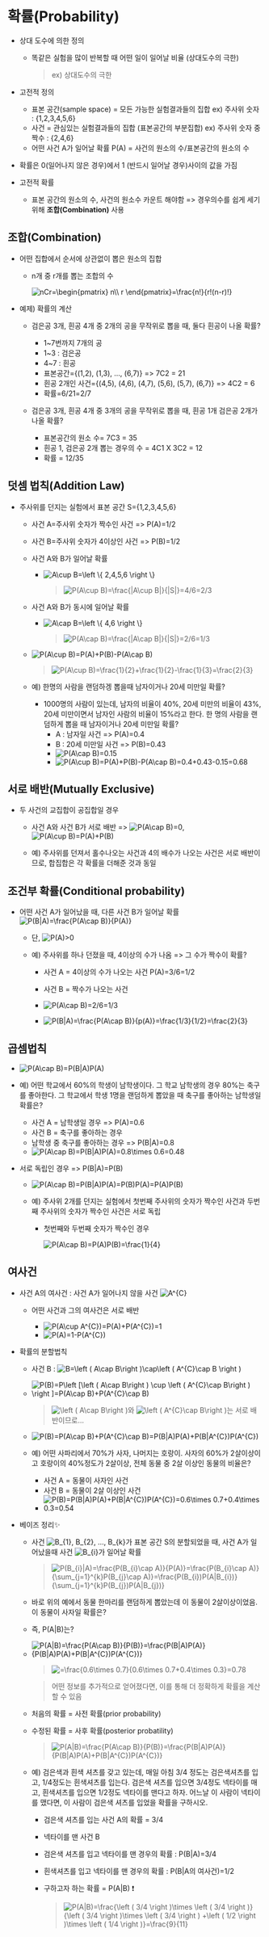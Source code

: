 # 확률(Probability)
+ 상대 도수에 의한 정의
   + 똑같은 실험을 많이 반복할 때 어떤 일이 일어날 비율 (상대도수의 극한)
     > ex) 상대도수의 극한

+ 고전적 정의
   + 표본 공간(sample space) = 모든 가능한 실험결과들의 집합 ex) 주사위 숫자 : {1,2,3,4,5,6}
   + 사건 = 관심있는 실험결과들의 집합 (표본공간의 부분집합)  ex) 주사위 숫자 중 짝수 : {2,4,6}
   + 어떤 사건 A가 일어날 확률 P(A) = 사건의 원소의 수/표본공간의 원소의 수 
   
+ 확률은 0(일어나지 않은 경우)에서 1 (반드시 일어날 경우)사이의 값을 가짐
+ 고전적 확률
   + 표본 공간의 원소의 수, 사건의 원소수 카운트 해야함 => 경우의수를 쉽게 세기 위해 **조합(Combination)** 사용

 
## 조합(Combination)
+ 어떤 집합에서 순서에 상관없이 뽑은 원소의 집합
   + n개 중 r개를 뽑는 조합의 수   

     <img src="https://latex.codecogs.com/gif.latex?nCr=\begin{pmatrix}&space;n\\&space;r&space;\end{pmatrix}=\frac{n!}{r!(n-r)!}" title="nCr=\begin{pmatrix} n\\ r \end{pmatrix}=\frac{n!}{r!(n-r)!}" />   

+ 예제) 확률의 계산
   + 검은공 3개, 흰공 4개 중 2개의 공을 무작위로 뽑을 때, 둘다 흰공이 나올 확률?
      + 1~7번까지 7개의 공
      + 1~3 : 검은공
      + 4~7 : 흰공
      + 표본공간={(1,2), (1,3), ..., (6,7)} => 7C2 = 21 
      + 흰공 2개인 사건={(4,5), (4,6), (4,7), (5,6), (5,7), (6,7)} => 4C2 = 6 
      + 확률=6/21=2/7
 
   + 검은공 3개, 흰공 4개 중 3개의 공을 무작위로 뽑을 때, 흰공 1개 검은공 2개가 나올 확률?
      + 표본공간의 원소 수= 7C3 = 35 
      + 흰공 1, 검은공 2개 뽑는 경우의 수 = 4C1 X 3C2 = 12
      + 확률 = 12/35

## 덧셈 법칙(Addition Law)
+ 주사위를 던지는 실험에서 표본 공간 S={1,2,3,4,5,6}
   + 사건 A=주사위 숫자가 짝수인 사건 => P(A)=1/2
   + 사건 B=주사위 숫자가 4이상인 사건 => P(B)=1/2
   + 사건 A와 B가 일어날 확률     
      + <img src="https://latex.codecogs.com/gif.latex?A\cup&space;B=\left&space;\{&space;2,4,5,6&space;\right&space;\}" title="A\cup B=\left \{ 2,4,5,6 \right \}" />      
   
        > <img src="https://latex.codecogs.com/gif.latex?P(A\cup&space;B)=\frac{|A\cup&space;B|}{|S|}=4/6=2/3" title="P(A\cup B)=\frac{|A\cup B|}{|S|}=4/6=2/3" />   
   
   + 사건 A와 B가 동시에 일어날 확률   
      + <img src="https://latex.codecogs.com/gif.latex?A\cap&space;B=\left&space;\{&space;4,6&space;\right&space;\}" title="A\cap B=\left \{ 4,6 \right \}" />   
   
        > <img src="https://latex.codecogs.com/gif.latex?P(A\cap&space;B)=\frac{|A\cap&space;B|}{|S|}=2/6=1/3" title="P(A\cap B)=\frac{|A\cap B|}{|S|}=2/6=1/3" />   
   
   + <img src="https://latex.codecogs.com/gif.latex?P(A\cup&space;B)=P(A)&plus;P(B)-P(A\cap&space;B)" title="P(A\cup B)=P(A)+P(B)-P(A\cap B)" />   

      > <img src="https://latex.codecogs.com/gif.latex?P(A\cup&space;B)=\frac{1}{2}&plus;\frac{1}{2}-\frac{1}{3}=\frac{2}{3}" title="P(A\cup B)=\frac{1}{2}+\frac{1}{2}-\frac{1}{3}=\frac{2}{3}" />   

   + 예) 한명의 사람을 랜덤하겡 뽑을때 남자이거나 20세 미만일 확률?   
      + 1000명의 사람이 있는데, 남자의 비율이 40%, 20세 미만의 비율이 43%, 20세 미만이면서 남자인 사람의 비율이 15%라고 한다. 한 명의 사람을 랜덤하게 뽑을 때 남자이거나 20세 미만일 확률?
         + A : 남자일 사건 => P(A)=0.4
         + B : 20세 미만일 사건 => P(B)=0.43   
         + <img src="https://latex.codecogs.com/gif.latex?P(A\cap&space;B)=0.15" title="P(A\cap B)=0.15" />   
         + <img src="https://latex.codecogs.com/gif.latex?P(A\cup&space;B)=P(A)&plus;P(B)-P(A\cap&space;B)=0.4&plus;0.43-0.15=0.68" title="P(A\cup B)=P(A)+P(B)-P(A\cap B)=0.4+0.43-0.15=0.68" />   

## 서로 배반(Mutually Exclusive)
+ 두 사건의 교집합이 공집합일 경우
   + 사건 A와 사건 B가 서로 배반 => <img src="https://latex.codecogs.com/gif.latex?P(A\cap&space;B)=0" title="P(A\cap B)=0" />, <img src="https://latex.codecogs.com/gif.latex?P(A\cup&space;B)=P(A)&plus;P(B)" title="P(A\cup B)=P(A)+P(B)" />   
   
   + 예) 주사위를 던져서 홀수나오는 사건과 4의 배수가 나오는 사건은 서로 배반이므로, 합집합은 각 확률을 더해준 것과 동일
   
## 조건부 확률(Conditional probability)
+ 어떤 사건 A가 일어났을 때, 다른 사건 B가 일어날 확률   
  <img src="https://latex.codecogs.com/gif.latex?P(B|A)=\frac{P(A\cap&space;B)}{P(A)}" title="P(B|A)=\frac{P(A\cap B)}{P(A)}" />   
  + 단, <img src="https://latex.codecogs.com/gif.latex?P(A)>0" title="P(A)>0" />   
  
  + 예) 주사위를 하나 던졌을 때, 4이상의 수가 나옴 => 그 수가 짝수이 확률?
     + 사건 A = 4이상의 수가 나오는 사건 P(A)=3/6=1/2
     + 사건 B = 짝수가 나오는 사건
     + <img src="https://latex.codecogs.com/gif.latex?P(A\cap&space;B)" title="P(A\cap B)" />=2/6=1/3   
     
     + <img src="https://latex.codecogs.com/gif.latex?P(B|A)=\frac{P(A\cap&space;B)}{p(A)}=\frac{1/3}{1/2}=\frac{2}{3}" title="P(B|A)=\frac{P(A\cap B)}{p(A)}=\frac{1/3}{1/2}=\frac{2}{3}" />   
     
## 곱셈법칙
+  <img src="https://latex.codecogs.com/gif.latex?P(A\cap&space;B)=P(B|A)P(A)" title="P(A\cap B)=P(B|A)P(A)" />   
+ 예) 어떤 학교에서 60%의 학생이 남학생이다. 그 학교 남학생의 경우 80%는 축구를 좋아한다. 그 학교에서 학생 1명을 랜덤하게 뽑았을 때 축구를 좋아하는 남학생일 확률은?   
   + 사건 A = 남학생일 경우  => P(A)=0.6
   + 사건 B = 축구를 좋아하는 경우 
   + 남학생 중 축구를 좋아하는 경우 => P(B|A)=0.8
   + <img src="https://latex.codecogs.com/gif.latex?P(A\cap&space;B)=P(B|A)P(A)=0.8\times&space;0.6=0.48" title="P(A\cap B)=P(B|A)P(A)=0.8\times 0.6=0.48" />   
  
+ 서로 독립인 경우 => P(B|A)=P(B)
   + <img src="https://latex.codecogs.com/gif.latex?P(A\cap&space;B)=P(B|A)P(A)=P(B)P(A)=P(A)P(B)" title="P(A\cap B)=P(B|A)P(A)=P(B)P(A)=P(A)P(B)" />   

   + 예) 주사위 2개를 던지는 실험에서 첫번째 주사위의 숫자가 짝수인 사건과 두번째 주사위의 숫자가 짝수인 사건은 서로 독립   
   
      + 첫번째와 두번째 숫자가 짝수인 경우   
      
         <img src="https://latex.codecogs.com/gif.latex?P(A\cap&space;B)=P(A)P(B)=\frac{1}{4}" title="P(A\cap B)=P(A)P(B)=\frac{1}{4}" />   
   
## 여사건
+ 사건 A의 여사건 : 사건 A가 일어나지 않을 사건 <img src="https://latex.codecogs.com/gif.latex?A^{C}" title="A^{C}" />   
   + 어떤 사건과 그의 여사건은 서로 배반   
   
      + <img src="https://latex.codecogs.com/gif.latex?P(A\cup&space;A^{C})=P(A)&plus;P(A^{C})=1" title="P(A\cup A^{C})=P(A)+P(A^{C})=1" />   
      
      + <img src="https://latex.codecogs.com/gif.latex?P(A)=1-P(A^{C})" title="P(A)=1-P(A^{C})" />   
      
+ 확률의 분할법칙
   + 사건 B : <img src="https://latex.codecogs.com/gif.latex?B=\left&space;(&space;A\cap&space;B\right&space;)\cap\left&space;(&space;A^{C}\cap&space;B&space;\right&space;)" title="B=\left ( A\cap B\right )\cap\left ( A^{C}\cap B \right )" />   
   + <img src="https://latex.codecogs.com/gif.latex?P(B)=P\left&space;[\left&space;(&space;A\cap&space;B\right&space;)&space;\cup&space;\left&space;(&space;A^{C}\cap&space;B\right&space;)&space;\right&space;]=P(A\cap&space;B)&plus;P(A^{C}\cap&space;B)" title="P(B)=P\left [\left ( A\cap B\right ) \cup \left ( A^{C}\cap B\right ) \right ]=P(A\cap B)+P(A^{C}\cap B)" />   
   
     > <img src="https://latex.codecogs.com/gif.latex?\left&space;(&space;A\cap&space;B\right&space;)" title="\left ( A\cap B\right )" />와 <img src="https://latex.codecogs.com/gif.latex?\left&space;(&space;A^{C}\cap&space;B\right&space;)" title="\left ( A^{C}\cap B\right )" />는 서로 배반이므로...   
    
   + <img src="https://latex.codecogs.com/gif.latex?P(B)=P(A\cap&space;B)&plus;P(A^{C}\cap&space;B)=P(B|A)P(A)&plus;P(B|A^{C})P(A^{C})" title="P(B)=P(A\cap B)+P(A^{C}\cap B)=P(B|A)P(A)+P(B|A^{C})P(A^{C})" />   
   
   + 예) 어떤 사파리에서 70%가 사자, 나머지는 호랑이. 사자의 60%가 2살이상이고 호랑이의 40%정도가 2살이상, 전체 동물 중 2살 이상인 동물의 비율은?
      + 사건 A = 동물이 사자인 사건
      + 사건 B = 동물이 2살 이상인 사건
      + <img src="https://latex.codecogs.com/gif.latex?P(B)=P(B|A)P(A)&plus;P(B|A^{C})P(A^{C})=0.6\times&space;0.7&plus;0.4\times&space;0.3=0.54" title="P(B)=P(B|A)P(A)+P(B|A^{C})P(A^{C})=0.6\times 0.7+0.4\times 0.3=0.54" />   
  
+ 베이즈 정리✨
   + 사건 <img src="https://latex.codecogs.com/gif.latex?B_{1},&space;B_{2},&space;...,&space;B_{k}" title="B_{1}, B_{2}, ..., B_{k}" />가 표본 공간 S의 분할되었을 때, 사건 A가 일어났을때 사건 <img src="https://latex.codecogs.com/gif.latex?B_{i}" title="B_{i}" />가 일어날 확률   
   
      > <img src="https://latex.codecogs.com/gif.latex?P(B_{i}|A)=\frac{P(B_{i}\cap&space;A)}{P(A)}=\frac{P(B_{i}\cap&space;A)}{\sum_{j=1}^{k}P(B_{j}\cap&space;A)}=\frac{P(B_{i})P(A|B_{i})}{\sum_{j=1}^{k}P(B_{j})P(A|B_{j})}" title="P(B_{i}|A)=\frac{P(B_{i}\cap A)}{P(A)}=\frac{P(B_{i}\cap A)}{\sum_{j=1}^{k}P(B_{j}\cap A)}=\frac{P(B_{i})P(A|B_{i})}{\sum_{j=1}^{k}P(B_{j})P(A|B_{j})}" />   
   
   + 바로 위의 예에서 동물 한마리를 랜덤하게 뽑았는데 이 동물이 2살이상이었음. 이 동물이 사자일 확률은?
   + 즉, P(A|B)는?   
   
   + <img src="https://latex.codecogs.com/gif.latex?P(A|B)=\frac{P(A\cap&space;B)}{P(B)}=\frac{P(B|A)P(A)}{P(B|A)P(A)&plus;P(B|A^{C})P(A^{C})}" title="P(A|B)=\frac{P(A\cap B)}{P(B)}=\frac{P(B|A)P(A)}{P(B|A)P(A)+P(B|A^{C})P(A^{C})}" />   
   
      > <img src="https://latex.codecogs.com/gif.latex?=\frac{0.6\times&space;0.7}{0.6\times&space;0.7&plus;0.4\times&space;0.3}=0.78" title="=\frac{0.6\times 0.7}{0.6\times 0.7+0.4\times 0.3}=0.78" />   
      
      > 어떤 정보를 추가적으로 얻어졌다면, 이를 통해 더 정확하게 확률을 계산할 수 있음
      
   + 처음의 확률 = 사전 확률(prior probability)
   + 수정된 확률 = 사후 확률(posterior probatility)   
   
      > <img src="https://latex.codecogs.com/gif.latex?P(A|B)=\frac{P(A\cap&space;B)}{P(B)}=\frac{P(B|A)P(A)}{P(B|A)P(A)&plus;P(B|A^{C})P(A^{C})}" title="P(A|B)=\frac{P(A\cap B)}{P(B)}=\frac{P(B|A)P(A)}{P(B|A)P(A)+P(B|A^{C})P(A^{C})}" />   
      
   + 예) 검은색과 흰색 셔츠를 갖고 있는데, 매일 아침 3/4 정도는 검은색셔츠를 입고, 1/4정도는 흰색셔츠를 입는다. 검은색 셔츠를 입으면 3/4정도 넥타이를 매고, 흰색셔츠를 입으면 1/2정도 넥타이를 맨다고 하자. 어느날 이 사람이 넥타이를 맸다면, 이 사람이 검은색 셔츠를 입었을 확률을 구하시오.
      + 검은색 셔츠를 입는 사건 A의 확률 = 3/4
      + 넥타이를 맨 사건 B
      + 검은색 셔츠를 입고 넥타이를 맨 경우의 확률 : P(B|A)=3/4
      + 흰색셔츠를 입고 넥타이를 맨 경우의 확률 : P(B|A의 여사건)=1/2
      + 구하고자 하는 확률 = P(A|B) ❗   
      
         > <img src="https://latex.codecogs.com/gif.latex?P(A|B)=\frac{\left&space;(&space;3/4&space;\right&space;)\times&space;\left&space;(&space;3/4&space;\right&space;)}{\left&space;(&space;3/4&space;\right&space;)\times&space;\left&space;(&space;3/4&space;\right&space;)&space;&plus;\left&space;(&space;1/2&space;\right&space;)\times&space;\left&space;(&space;1/4&space;\right&space;)}=\frac{9}{11}" title="P(A|B)=\frac{\left ( 3/4 \right )\times \left ( 3/4 \right )}{\left ( 3/4 \right )\times \left ( 3/4 \right ) +\left ( 1/2 \right )\times \left ( 1/4 \right )}=\frac{9}{11}" />   
         
    
